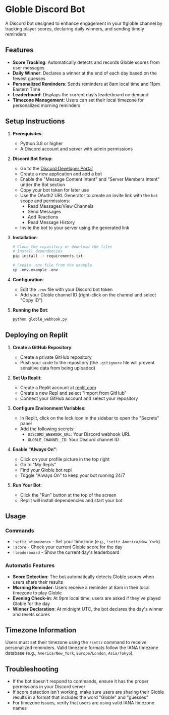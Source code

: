 # Globle Discord Bot

A Discord bot designed to enhance engagement in your #globle channel by tracking player scores, declaring daily winners, and sending timely reminders.

## Features

- **Score Tracking**: Automatically detects and records Globle scores from user messages
- **Daily Winner**: Declares a winner at the end of each day based on the fewest guesses
- **Personalized Reminders**: Sends reminders at 8am local time and 11pm Eastern Time
- **Leaderboard**: Displays the current day's leaderboard on demand
- **Timezone Management**: Users can set their local timezone for personalized morning reminders

## Setup Instructions

1. **Prerequisites**:
   - Python 3.8 or higher
   - A Discord account and server with admin permissions

2. **Discord Bot Setup**:
   - Go to the [Discord Developer Portal](https://discord.com/developers/applications)
   - Create a new application and add a bot
   - Enable the "Message Content Intent" and "Server Members Intent" under the Bot section
   - Copy your bot token for later use
   - Use the OAuth2 URL Generator to create an invite link with the `bot` scope and permissions:
     - Read Messages/View Channels
     - Send Messages
     - Add Reactions
     - Read Message History
   - Invite the bot to your server using the generated link

3. **Installation**:
   ```bash
   # Clone the repository or download the files
   # Install dependencies
   pip install -r requirements.txt
   
   # Create .env file from the example
   cp .env.example .env
   ```

4. **Configuration**:
   - Edit the `.env` file with your Discord bot token
   - Add your Globle channel ID (right-click on the channel and select "Copy ID")

5. **Running the Bot**:
   ```bash
   python globle_webhook.py
   ```

## Deploying on Replit

1. **Create a GitHub Repository**:
   - Create a private GitHub repository
   - Push your code to the repository (the `.gitignore` file will prevent sensitive data from being uploaded)

2. **Set Up Replit**:
   - Create a Replit account at [replit.com](https://replit.com/)
   - Create a new Repl and select "Import from GitHub"
   - Connect your GitHub account and select your repository

3. **Configure Environment Variables**:
   - In Replit, click on the lock icon in the sidebar to open the "Secrets" panel
   - Add the following secrets:
     - `DISCORD_WEBHOOK_URL`: Your Discord webhook URL
     - `GLOBLE_CHANNEL_ID`: Your Discord channel ID

4. **Enable "Always On"**:
   - Click on your profile picture in the top right
   - Go to "My Repls"
   - Find your Globle bot repl
   - Toggle "Always On" to keep your bot running 24/7

5. **Run Your Bot**:
   - Click the "Run" button at the top of the screen
   - Replit will install dependencies and start your bot

## Usage

### Commands

- `!settz <timezone>` - Set your timezone (e.g., `!settz America/New_York`)
- `!score` - Check your current Globle score for the day
- `!leaderboard` - Show the current day's leaderboard

### Automatic Features

- **Score Detection**: The bot automatically detects Globle scores when users share their results
- **Morning Reminder**: Users receive a reminder at 8am in their local timezone to play Globle
- **Evening Check-in**: At 9pm local time, users are asked if they've played Globle for the day
- **Winner Declaration**: At midnight UTC, the bot declares the day's winner and resets scores

## Timezone Information

Users must set their timezone using the `!settz` command to receive personalized reminders. Valid timezone formats follow the IANA timezone database (e.g., `America/New_York`, `Europe/London`, `Asia/Tokyo`).

## Troubleshooting

- If the bot doesn't respond to commands, ensure it has the proper permissions in your Discord server
- If score detection isn't working, make sure users are sharing their Globle results in a format that includes the word "Globle" and "guesses"
- For timezone issues, verify that users are using valid IANA timezone names
